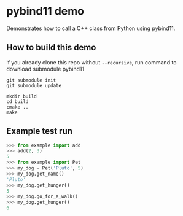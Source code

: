 # pybind11 demo

Demonstrates how to call a C++ class from Python using pybind11.

## How to build this demo

if you already clone this repo without `--recursive`, run command to download submodule pybind11

```
git submodule init
git submodule update
```

```
mkdir build
cd build
cmake ..
make
```

## Example test run

```python
>>> from example import add
>>> add(2, 3)
5
>>> from example import Pet
>>> my_dog = Pet('Pluto', 5)
>>> my_dog.get_name()
'Pluto'
>>> my_dog.get_hunger()
5
>>> my_dog.go_for_a_walk()
>>> my_dog.get_hunger()
6
```
